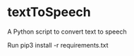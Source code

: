 # textToSpeech
A Python script to convert text to speech

                                                                                                        
Run pip3 install -r requirements.txt
